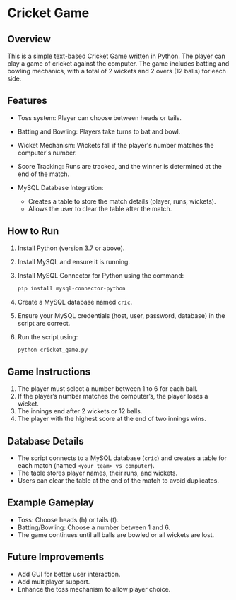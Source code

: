 # Cricket Game

## Overview

This is a simple text-based Cricket Game written in Python. The player can play a game of cricket against the computer. The game includes batting and bowling mechanics, with a total of 2 wickets and 2 overs (12 balls) for each side.

## Features

* Toss system: Player can choose between heads or tails.
* Batting and Bowling: Players take turns to bat and bowl.
* Wicket Mechanism: Wickets fall if the player's number matches the computer's number.
* Score Tracking: Runs are tracked, and the winner is determined at the end of the match.
* MySQL Database Integration:

  * Creates a table to store the match details (player, runs, wickets).
  * Allows the user to clear the table after the match.

## How to Run

1. Install Python (version 3.7 or above).
2. Install MySQL and ensure it is running.
3. Install MySQL Connector for Python using the command:

   ```bash
   pip install mysql-connector-python
   ```
4. Create a MySQL database named `cric`.
5. Ensure your MySQL credentials (host, user, password, database) in the script are correct.
6. Run the script using:

   ```bash
   python cricket_game.py
   ```

## Game Instructions

1. The player must select a number between 1 to 6 for each ball.
2. If the player’s number matches the computer’s, the player loses a wicket.
3. The innings end after 2 wickets or 12 balls.
4. The player with the highest score at the end of two innings wins.

## Database Details

* The script connects to a MySQL database (`cric`) and creates a table for each match (named `<your_team>_vs_computer`).
* The table stores player names, their runs, and wickets.
* Users can clear the table at the end of the match to avoid duplicates.

## Example Gameplay

* Toss: Choose heads (h) or tails (t).
* Batting/Bowling: Choose a number between 1 and 6.
* The game continues until all balls are bowled or all wickets are lost.

## Future Improvements

* Add GUI for better user interaction.
* Add multiplayer support.
* Enhance the toss mechanism to allow player choice.
